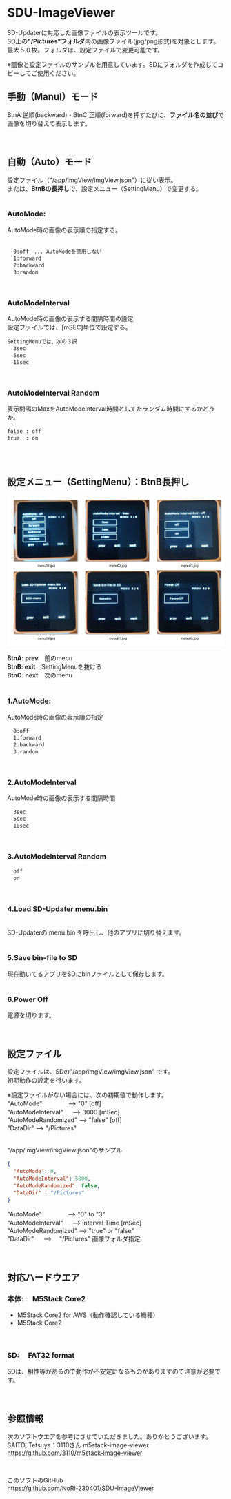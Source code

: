# SDU-ImageViewer

SD-Updaterに対応した画像ファイルの表示ツールです。<br>
SD上の<b>"/Pictures"フォルダ</b>内の画像ファイル(jpg/png形式)を対象とします。<br>
最大５０枚。フォルダは、設定ファイルで変更可能です。<br>

※画像と設定ファイルのサンプルを用意しています。SDにフォルダを作成してコピーしてご使用ください。<br>



## 手動（Manul）モード  <br>
  BtnA:逆順(backward)・BtnC:正順(forward)を押すたびに、<b>ファイル名の並び</b>で画像を切り替えて表示します。<br>
  <br>
  <br>


## 自動（Auto）モード  <br>
  設定ファイル（"/app/imgView/imgView.json"）に従い表示。<br>
  または、<b>BtnBの長押し</b>で、設定メニュー（SettingMenu）で変更する。<br>
<br>
  ### AutoMode:<br>
  AutoMode時の画像の表示順の指定する。<br>
  <br>

      0:off　... AutoModeを使用しない
      1:forward
      2:backward
      3:random
<br>

  ### AutoModeInterval<br>
  AutoMode時の画像の表示する間隔時間の設定<br>
  設定ファイルでは、[mSEC]単位で設定する。<br>

    SettingMenuでは、次の３択
      3sec
      5sec
      10sec
  <br>

  ### AutoModeInterval Random<br>

  表示間隔のMaxをAutoModeInterval時間としてたランダム時間にするかどうか。<br>
    
    false : off
    true  : on
  <br>
  <br>

## 設定メニュー（SettingMenu）：BtnB長押し<br>
  
  ![画像](images/menu-all.jpg )<br>
  
  <b>BtnA: prev</b>　前のmenu<br>
  <b>BtnB: exit</b>　SettingMenuを抜ける<br>
  <b>BtnC: next</b>　次のmenu<br>
<br>

  ### 1.AutoMode:<br>
  AutoMode時の画像の表示順の指定<br>

      0:off
      1:forward
      2:backward
      3:random
<br>

  ### 2.AutoModeInterval<br>
  AutoMode時の画像の表示する間隔時間<br>
  
      3sec
      5sec
      10sec
  <br>

  ### 3.AutoModeInterval Random<br>
  
      off
      on
  <br>
  
  ### 4.Load SD-Updater menu.bin<br>
<br>
SD-Updaterの menu.bin を呼出し、他のアプリに切り替えます。<br>
<br>

 ### 5.Save bin-file to SD<br>
現在動いてるアプリをSDにbinファイルとして保存します。<br>
<br>

 ### 6.Power Off<br>
電源を切ります。<br>
<br><br>

## 設定ファイル
設定ファイルは、SDの"/app/imgView/imgView.json" です。<br>
初期動作の設定を行います。<br>

※設定ファイルがない場合には、次の初期値で動作します。<br>
"AutoMode"　　　　 --> "0" [off]<br>
"AutoModeInterval" 　 --> 3000 [mSec]<br>
"AutoModeRandomized" --> "false" [off]<br>
"DataDir" --> "/Pictures"　<br>
<br>

"/app/imgView/imgView.json"のサンプル<br>

```json
{
  "AutoMode": 0,
  "AutoModeInterval": 5000,
  "AutoModeRandomized": false,
  "DataDir" : "/Pictures"
}
```
  "AutoMode"　　　　 -->  "0" to "3" <br>
  "AutoModeInterval"     　 -->  interval Time [mSec]<br>
  "AutoModeRandomized"      -->  "true" or "false"<br>
  "DataDir"  　 --> 　"/Pictures" 画像フォルダ指定<br>
<br>  <br>  


## 対応ハードウエア
### 本体:　 M5Stack Core2
- M5Stack Core2 for AWS（動作確認している機種）<br>
- M5Stack Core2 <br>
<br>

### SD:　 FAT32 format
SDは、相性等があるので動作が不安定になるものがありますので注意が必要です。</b><br>
<br><br>


## 参照情報
次のソフトウエアを参考にさせていただきました。ありがとうございます。<br>
SAITO, Tetsuya：3110さん m5stack-image-viewer<br>
https://github.com/3110/m5stack-image-viewer

<br>

このソフトのGitHub<br>
https://github.com/NoRi-230401/SDU-ImageViewer

<br><br><br>



